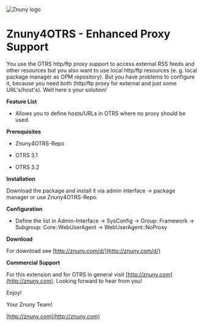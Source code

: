 ![Znuny logo](http://znuny.com/assets/logo_small.png)


Znuny4OTRS - Enhanced Proxy Support
===================================
You use the OTRS http/ftp proxy support to access external RSS feeds and other resources but you also want to use local http/ftp resources (e. g. local package manager as OPM repository). But you have problems to configure it, because you need both (http/ftp proxy for external and just some URL's/host's). Well here´s your solution!

**Feature List**

* Allows you to define hosts/URLs in OTRS where no proxy should be used.

**Prerequisites**

- Znuny4OTRS-Repo

- OTRS 3.1

- OTRS 3.2

**Installation**

Download the package and install it via admin interface -> package manager or use Znuny4OTRS-Repo.

**Configuration**

* Define the list in Admin-Interface -> SysConfig -> Group: Framework -> Subgroup: Core::WebUserAgent -> WebUserAgent::NoProxy

**Download**

For download see [http://znuny.com/d/](http://znuny.com/d/)

**Commercial Support**

For this extension and for OTRS in general visit [http://znuny.com](http://znuny.com). Looking forward to hear from you!

Enjoy!

 Your Znuny Team!

 [http://znuny.com](http://znuny.com)


